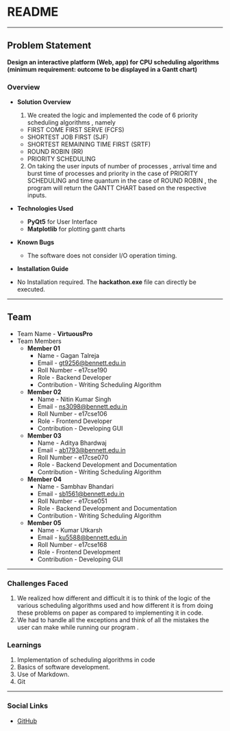 # README

***

## Problem Statement
**Design an interactive platform (Web, app) for CPU scheduling algorithms (minimum requirement: outcome to be displayed in a Gantt chart)**

### Overview
* **Solution Overview**
  1. We created the logic and implemented the code of 
     6 priority scheduling algorithms , namely
	- FIRST COME FIRST SERVE (FCFS)
	- SHORTEST JOB FIRST (SJF)
	- SHORTEST REMAINING TIME FIRST (SRTF)
	- ROUND ROBIN (RR)
	- PRIORITY SCHEDULING
  2. On taking the user inputs of number of processes , arrival time and burst time of processes and priority in the case of PRIORITY SCHEDULING and time quantum in the case of ROUND ROBIN , the program will return the GANTT CHART based on the respective inputs.

* **Technologies Used**
  * **PyQt5** for User Interface
  * **Matplotlib** for plotting gantt charts

* **Known Bugs**
  *  The software does not consider I/O operation timing.

* **Installation Guide**
 * No Installation required. The **hackathon.exe** file can directly be executed.

***

## Team

* Team Name - **VirtuousPro**
* Team Members
  * **Member 01**
    * Name - Gagan Talreja
    * Email - gt9256@bennett.edu.in
    * Roll Number - e17cse190
    * Role - Backend Developer
    * Contribution - Writing Scheduling Algorithm
  * **Member 02**
    * Name - Nitin Kumar Singh
    * Email - ns3098@bennett.edu.in
    * Roll Number - e17cse106
    * Role - Frontend Developer
    * Contribution - Developing GUI
  * **Member 03**
    * Name - Aditya Bhardwaj
    * Email - ab1793@bennett.edu.in
    * Roll Number - e17cse070
    * Role - Backend Development and Documentation
    * Contribution - Writing Scheduling Algorithm
  * **Member 04**
    * Name - Sambhav Bhandari
    * Email - sb1561@bennett.edu.in
    * Roll Number - e17cse051
    * Role - Backend Development and Documentation
    * Contribution - Writing Scheduling Algorithm
  * **Member 05**
    * Name - Kumar Utkarsh
    * Email - ku5588@bennett.edu.in
    * Roll Number - e17cse168
    * Role - Frontend Development
    * Contribution - Developing GUI 
 
***

### Challenges Faced
1. We realized how different and difficult it is to think of the logic of the various scheduling algorithms used and how different it is from doing these problems on paper as compared to implementing it in code.
2. We had to handle all the exceptions and think of all the mistakes the user can make while running our program .


### Learnings
1. Implementation of scheduling algorithms in code 
2. Basics of software development.
3. Use of Markdown.
4. Git

***

### Social Links
* [GitHub](https://github.com/gt4298/scheduling-algo)